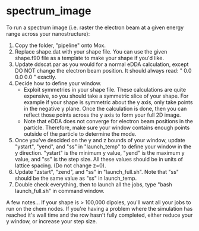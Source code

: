 # spectrum_image

To run a spectrum image (i.e. raster the electron beam at a given energy range across your nanostructure):

1. Copy the folder, "pipeline" onto Mox.
2. Replace shape.dat with your shape file. You can use the given shape.f90 file as a template to make your shape if you'd like.
3. Update ddscat.par as you would for a normal eDDA calculation, except DO NOT change the electron beam position. It should always read: " 0.0 0.0 0.0 " exactly.
4. Decide how to define your window.
   - Exploit symmetries in your shape file. These calculations are quite expensive, so you should take a symmetric slice of your shape. For example if your shape is symmetric about the y axis, only take points in the negative y plane. Once the calculation is done, then you can reflect those points across the y axis to form your full 2D image. 
   - Note that eDDA does not converge for electron beam positions in the particle. Therefore, make sure your window contains enough points outside of the particle to determine the mode. 
5. Once you've descided on the y and z bounds of your window, update "ystart", "yend", and "ss" in "launch_temp" to define your window in the y direction. "ystart" is the minimum y value, "yend" is the maximum y value, and "ss" is the step size. All these values should be in units of lattice spacing. (Do not change z=0).
6. Update "zstart", "zend", and "ss" in "launch_full.sh". Note that "ss" should be the same value as "ss" in launch_temp.
7. Double check everything, then to launch all the jobs, type "bash launch_full.sh" in command window. 

A few notes...
If your shape is > 100,000 dipoles, you'll want all your jobs to run on the chem nodes. If you're having a problem where the simulation has reached it's wall time and the row hasn't fully completed, either reduce your y window, or increase your step size. 

